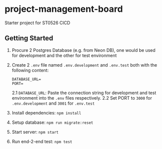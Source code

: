 # project-management-board

Starter project for ST0526 CICD

## Getting Started

1. Procure 2 Postgres Database (e.g. from Neon DB), one would be used for development and the other for test environment
2. Create 2 `.env` file named `.env.development` and `.env.test` both with the following content:

   ```
   DATABASE_URL=
   PORT=
   ```

   2.1 `DATABASE_URL`: Paste the connection string for development and test environment into the `.env` files respectively.
   2.2 Set PORT to `3000` for `.env.development` and `3001` for `.env.test`

3. Install dependencies: `npm install`
4. Setup database: `npm run migrate:reset`
5. Start server: `npm start`
6. Run end-2-end test: `npm test`
